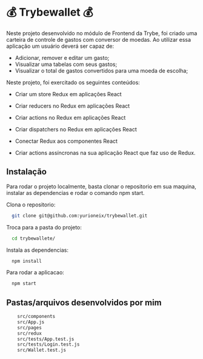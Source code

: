 #  💰 Trybewallet 💰

Neste projeto desenvolvido no módulo de Frontend da Trybe, foi criado uma carteira de controle de gastos com conversor de moedas. 
Ao utilizar essa aplicação um usuário deverá ser capaz de:

- Adicionar, remover e editar um gasto;
- Visualizar uma tabelas com seus gastos;
- Visualizar o total de gastos convertidos para uma moeda de escolha;

Neste projeto, foi exercitado os seguintes conteúdos:

- Criar um store Redux em aplicações React

- Criar reducers no Redux em aplicações React

- Criar actions no Redux em aplicações React

- Criar dispatchers no Redux em aplicações React

- Conectar Redux aos componentes React

- Criar actions assíncronas na sua aplicação React que faz uso de Redux.

## Instalação

Para rodar o projeto localmente, basta clonar o repositorio em sua maquina, instalar as dependencias e rodar o comando npm start. 


Clona o repositorio:
```bash
  git clone git@github.com:yurioneix/trybewallet.git
```
Troca para a pasta do projeto:
```bash
  cd trybewallete/
```

Instala as dependencias:
```bash
  npm install
```

Para rodar a aplicacao:
```bash
  npm start
```

## Pastas/arquivos desenvolvidos por mim

```bash
    src/components
    src/App.js
    src/pages
    src/redux
    src/tests/App.test.js
    src/tests/Login.test.js
    src/Wallet.test.js
```
